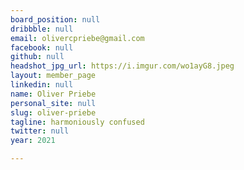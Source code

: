 ```yaml
---
board_position: null
dribbble: null
email: olivercpriebe@gmail.com
facebook: null
github: null
headshot_jpg_url: https://i.imgur.com/wo1ayG8.jpeg
layout: member_page
linkedin: null
name: Oliver Priebe
personal_site: null
slug: oliver-priebe
tagline: harmoniously confused
twitter: null
year: 2021

---
```

